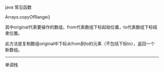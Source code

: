 java 常见函数

Arrays.copyOfRange()

其中original代表要操作的数组，from代表数组下标起始位置，to代表数组下标结束位置。

此方法是复制数组original中下标从from到to的元素（不包括下标to），返回一个新数组。

------

单调栈


